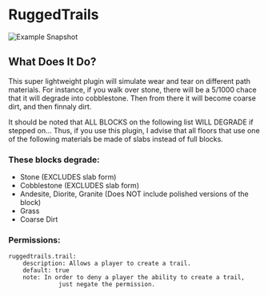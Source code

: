 # RuggedTrails

![Example Snapshot](https://i.imgur.com/rK8xQS2.jpg)

## What Does It Do?
This super lightweight plugin will simulate wear and tear on different path materials. For instance, if you walk over stone, there will be a 5/1000 chace that it will degrade into cobblestone. Then from there it will become coarse dirt, and then finnaly dirt.

It should be noted that ALL BLOCKS on the following list WILL DEGRADE if stepped on... Thus, if you use this plugin, I advise that all floors that use one of the following materials be made of slabs instead of full blocks.

### These blocks degrade:
  - Stone (EXCLUDES slab form)
  - Cobblestone (EXCLUDES slab form)
  - Andesite, Diorite, Granite (Does NOT include polished versions of the block)
  - Grass
  - Coarse Dirt


### Permissions:
```
ruggedtrails.trail:
    description: Allows a player to create a trail.
    default: true
    note: In order to deny a player the ability to create a trail,
              just negate the permission.
```
